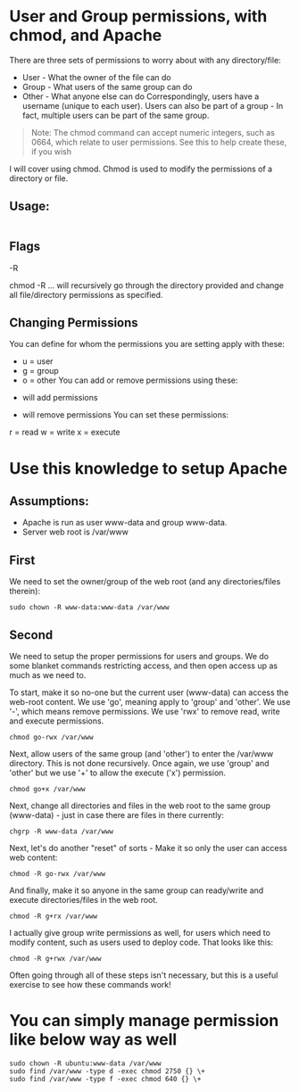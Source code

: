 # User and Group permissions, with chmod, and Apache

There are three sets of permissions to worry about with any directory/file:

- User - What the owner of the file can do
- Group - What users of the same group can do
- Other - What anyone else can do
Correspondingly, users have a username (unique to each user). Users can also be part of a group - In fact, multiple users can be part of the same group.

> Note: The chmod command can accept numeric integers, such as 0664, which relate to user permissions. See this to help create these, if you wish

I will cover using chmod. Chmod is used to modify the permissions of a directory or file.

## Usage:
```chmod -flags permissions /path/to/dir/or/file
```
## Flags
-R

chmod -R … will recursively go through the directory provided and change all file/directory permissions as specified.

## Changing Permissions
You can define for whom the permissions you are setting apply with these:

- u = user
- g = group
- o = other
You can add or remove permissions using these:

+ will add permissions
- will remove permissions
You can set these permissions:

r = read
w = write
x = execute
# Use this knowledge to setup Apache
## Assumptions:
- Apache is run as user www-data and group www-data.
- Server web root is /var/www

## First
We need to set the owner/group of the web root (and any directories/files therein):

```
sudo chown -R www-data:www-data /var/www
```
## Second
We need to setup the proper permissions for users and groups. We do some blanket commands restricting access, and then open access up as much as we need to.

To start, make it so no-one but the current user (www-data) can access the web-root content. We use 'go', meaning apply to 'group' and 'other'. We use '-', which means remove permissions. We use 'rwx' to remove read, write and execute permissions.

```
chmod go-rwx /var/www
```
Next, allow users of the same group (and 'other') to enter the /var/www directory. This is not done recursively. Once again, we use 'group' and 'other' but we use '+' to allow the execute ('x') permission.

```
chmod go+x /var/www
```
Next, change all directories and files in the web root to the same group (www-data) - just in case there are files in there currently:

```
chgrp -R www-data /var/www
```
Next, let's do another "reset" of sorts - Make it so only the user can access web content:

```
chmod -R go-rwx /var/www
```
And finally, make it so anyone in the same group can ready/write and execute directories/files in the web root.

```
chmod -R g+rx /var/www
```
I actually give group write permissions as well, for users which need to modify content, such as users used to deploy code. That looks like this:

```
chmod -R g+rwx /var/www
```
Often going through all of these steps isn't necessary, but this is a useful exercise to see how these commands work!

# You can simply manage permission like below way as well
```
sudo chown -R ubuntu:www-data /var/www
sudo find /var/www -type d -exec chmod 2750 {} \+
sudo find /var/www -type f -exec chmod 640 {} \+
```